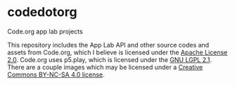 # codedotorg
Code.org app lab projects

This repository includes the App Lab API and other source codes and assets from Code.org, which I believe is licensed under the [Apache License 2.0](https://www.apache.org/licenses/LICENSE-2.0). Code.org uses p5.play, which is licensed under the [GNU LGPL 2.1](http://www.gnu.org/licenses/old-licenses/lgpl-2.1-standalone.html). There are a couple images which may be licensed under a [Creative Commons BY-NC-SA 4.0 license](https://creativecommons.org/licenses/by-nc-sa/4.0/).
